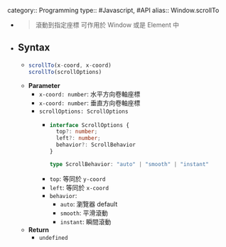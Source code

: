category:: Programming
type:: #Javascript, #API
alias:: Window.scrollTo

- > 滾動到指定座標
  可作用於 Window 或是 Element 中
- ## Syntax
	- ```js
	  scrollTo(x-coord, x-coord)
	  scrollTo(scrollOptions)
	  ```
	- **Parameter**
		- `x-coord: number`: 水平方向卷軸座標
		- `x-coord: number`: 垂直方向卷軸座標
		- `scrollOptions: ScrollOptions`
			- ```ts
			  interface ScrollOptions {
			    top?: number;
			    left?: number;
			    behavior?: ScrollBehavior
			  }
			  
			  type ScrollBehavior: "auto" | "smooth" | "instant"
			  ```
			- `top`: 等同於 `y-coord`
			- `left`: 等同於 `x-coord`
			- `behavior`:
				- `auto`: 瀏覽器 default
				- `smooth`: 平滑滾動
				- `instant`: 瞬間滾動
	- **Return**
		- `undefined`